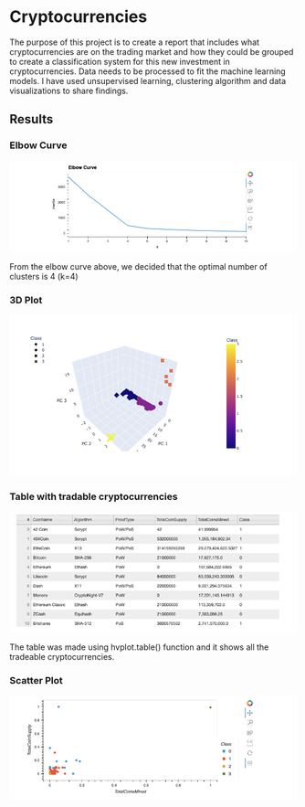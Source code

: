 # Cryptocurrencies

The purpose of this project is to create a report that includes what cryptocurrencies are on the trading market and how they could be grouped to create a classification system for this new investment in cryptocurrencies. Data needs to be processed to fit the machine learning models. I have used unsupervised learning, clustering algorithm and data visualizations to share findings.

## Results

### Elbow Curve

![Elbow Curve](./Resources/elbow%20curve.png)

From the elbow curve above, we decided that the optimal number of clusters is 4 (k=4)

### 3D Plot

![3D Plot](./Resources/3d%20scatter.png)

### Table with tradable cryptocurrencies

![Table with tradable cryptocurrencies](./Resources/table.png)

The table was made using hvplot.table() function and it shows all the tradeable cryptocurrencies.

### Scatter Plot

![Scatter Plot](./Resources/hvplot.png)

